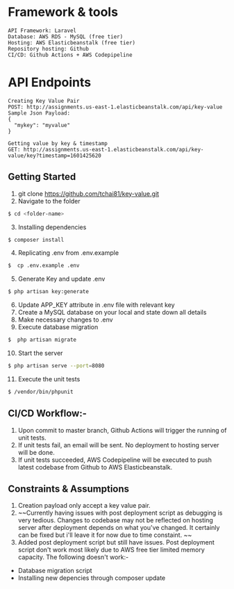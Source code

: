 # Framework & tools

```
API Framework: Laravel
Database: AWS RDS - MySQL (free tier)
Hosting: AWS Elasticbeanstalk (free tier)
Repository hosting: Github
CI/CD: Github Actions + AWS Codepipeline
```

# API Endpoints
```
Creating Key Value Pair
POST: http://assignments.us-east-1.elasticbeanstalk.com/api/key-value
Sample Json Payload: 
{
  "mykey": "myvalue"
}

Getting value by key & timestamp
GET: http://assignments.us-east-1.elasticbeanstalk.com/api/key-value/key?timestamp=1601425620
```

## Getting Started

1.  git clone https://github.com/tchai81/key-value.git <folder-name>
2.  Navigate to the folder

```bash
$ cd <folder-name>
```

3.  Installing dependencies

```bash
$ composer install
```

4.  Replicating .env from .env.example

```bash
$  cp .env.example .env
```

5.  Generate Key and update .env

```bash
$ php artisan key:generate
```

6.  Update APP_KEY attribute in .env file with relevant key
7.  Create a MySQL database on your local and state down all details
8.  Make necessary changes to .env
9.  Execute database migration

```bash
$  php artisan migrate
```

10.  Start the server

```bash
$ php artisan serve --port=8080
```

11.  Execute the unit tests

```bash
$ /vendor/bin/phpunit
```

## CI/CD Workflow:-
1. Upon commit to master branch, Github Actions will trigger the running of unit tests.
2. If unit tests fail, an email will be sent. No deployment to hosting server will be done. 
3. If unit tests succeeded, AWS Codepipeline will be executed to push latest codebase from Github to AWS Elasticbeanstalk.

## Constraints & Assumptions

1. Creation payload only accept a key value pair. 
2. ~~Currently having issues with post deployment script as debugging is very tedious. Changes to codebase may not be reflected on hosting server after deployment depends on what you've changed. It certainly can be fixed but i'll leave it for now due to time constaint. ~~
3. Added post deployment script but still have issues. Post deployment script don't work most likely due to AWS free tier limited memory capacity. The following doesn't work:-
- Database migration script 
- Installing new depencies through composer update